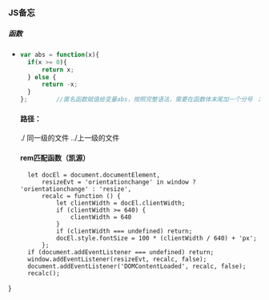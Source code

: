 ### JS备忘

##### 函数

- ```javascript
  var abs = function(x){
  	if(x >= 0){
  		return x;
  	} else {
  		return -x;
  	}
  };		//匿名函数赋值给变量abs，按照完整语法，需要在函数体末尾加一个分号 ；，表示赋值语句结束 
  ```

  #### 路径：
  
  ./ 同一级的文件
  ../上一级的文件
  
  #### rem匹配函数（凯源）
  ```function setFontSize() {
    let docEl = document.documentElement,
        resizeEvt = 'orientationchange' in window ? 'orientationchange' : 'resize',
        recalc = function () {
            let clientWidth = docEl.clientWidth;
            if (clientWidth >= 640) {
                clientWidth = 640
            }
            if (clientWidth === undefined) return;
            docEl.style.fontSize = 100 * (clientWidth / 640) + 'px';
        };
    if (document.addEventListener === undefined) return;
    window.addEventListener(resizeEvt, recalc, false);
    document.addEventListener('DOMContentLoaded', recalc, false);
    recalc();
}
```
